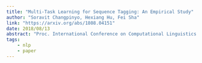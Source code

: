 ```yaml
---
title: "Multi-Task Learning for Sequence Tagging: An Empirical Study"
author: "Soravit Changpinyo, Hexiang Hu, Fei Sha"
link: "https://arxiv.org/abs/1808.04151"
date: 2018/08/13
abstract: "Proc. International Conference on Computational Linguistics (COLING), 2018."
tags:
    - nlp
    - paper
---
```

